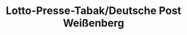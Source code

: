 ---
title: "Lotto-Presse-Tabak/Deutsche Post Weißenberg"
url: /koeln/lotto-presse-tabak-deutsche-post-weissenberg/
shop: Kiosk
---